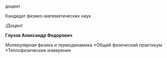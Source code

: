 доцент

Кандидат физико-математических наук

/Доцент

**Глухов Александр Федорович**

Молекулярная физика и термодинамика
	*Общий физический практикум
	*Теплофизические измерения